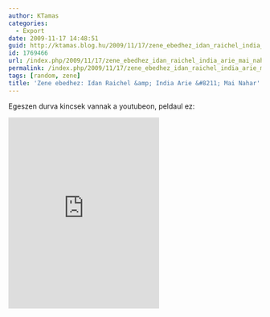 ```yaml
---
author: KTamas
categories:
  - Export
date: 2009-11-17 14:48:51
guid: http://ktamas.blog.hu/2009/11/17/zene_ebedhez_idan_raichel_india_arie_mai_nahar
id: 1769466
url: /index.php/2009/11/17/zene_ebedhez_idan_raichel_india_arie_mai_nahar/
permalink: /index.php/2009/11/17/zene_ebedhez_idan_raichel_india_arie_mai_nahar/
tags: [random, zene]
title: 'Zene ebedhez: Idan Raichel &amp; India Arie &#8211; Mai Nahar'
---
```


Egeszen durva kincsek vannak a youtubeon, peldaul ez: 

<iframe src="https://open.spotify.com/embed/track/15xHxOdtiGJTaCn3W8bTmu" width="300" height="380" frameborder="0" allowtransparency="true" allow="encrypted-media"></iframe>
